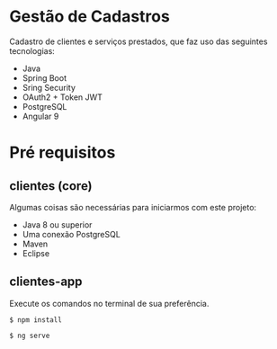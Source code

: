 # Gestão de Cadastros
Cadastro de clientes e serviços prestados, que faz uso das seguintes tecnologias:

  - Java
  - Spring Boot
  - Sring Security
  - OAuth2 + Token JWT
  - PostgreSQL
  - Angular 9
  

# Pré requisitos 

## clientes (core)

Algumas coisas são necessárias para iniciarmos com este projeto:  
  
  - Java 8 ou superior  
  - Uma conexão PostgreSQL  
  - Maven
  - Eclipse

  ## clientes-app

  Execute os comandos no terminal de sua preferência.

  ```
  $ npm install
  ```
  ```bash
  $ ng serve
  ```

